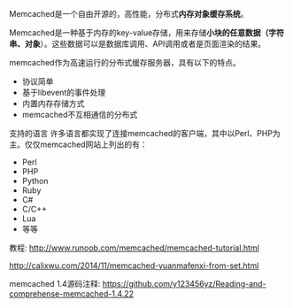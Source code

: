 Memcached是一个自由开源的，高性能，分布式**内存对象缓存系统**。

Memcached是一种基于内存的key\-value存储，用来存储**小块的任意数据（字符串、对象**）。这些数据可以是数据库调用、API调用或者是页面渲染的结果。

memcached作为高速运行的分布式缓存服务器，具有以下的特点。

- 协议简单
- 基于libevent的事件处理
- 内置内存存储方式
- memcached不互相通信的分布式

支持的语言
许多语言都实现了连接memcached的客户端，其中以Perl、PHP为主。仅仅memcached网站上列出的有：

- Perl
- PHP
- Python
- Ruby
- C#
- C/C++
- Lua
- 等等

教程: http://www.runoob.com/memcached/memcached-tutorial.html

http://calixwu.com/2014/11/memcached-yuanmafenxi-from-set.html

memcached 1.4源码注释: <https://github.com/y123456yz/Reading-and-comprehense-memcached-1.4.22>